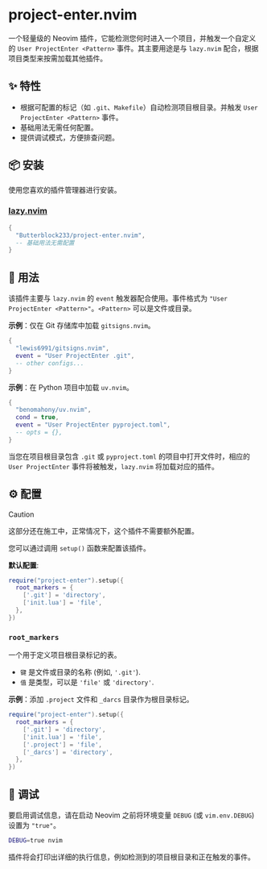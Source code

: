 # project-enter.nvim

一个轻量级的 Neovim 插件，它能检测您何时进入一个项目，并触发一个自定义的 `User ProjectEnter <Pattern>` 事件。其主要用途是与 `lazy.nvim` 配合，根据项目类型来按需加载其他插件。


## ✨ 特性

- 根据可配置的标记（如 `.git`、`Makefile`）自动检测项目根目录。并触发 `User ProjectEnter <Pattern>` 事件。
- 基础用法无需任何配置。
- 提供调试模式，方便排查问题。

## 📦 安装

使用您喜欢的插件管理器进行安装。

### [lazy.nvim](https://github.com/folke/lazy.nvim)

```lua
{
  "Butterblock233/project-enter.nvim",
  -- 基础用法无需配置
}
```

## 🚀 用法

该插件主要与 `lazy.nvim` 的 `event` 触发器配合使用。事件格式为 `"User ProjectEnter <Pattern>"`。`<Pattern>` 可以是文件或目录。

**示例**：仅在 Git 存储库中加载 `gitsigns.nvim`。

```lua
{
  "lewis6991/gitsigns.nvim",
  event = "User ProjectEnter .git",
  -- other configs...
}
```

**示例**：在 Python 项目中加载 `uv.nvim`。

```lua
{
  "benomahony/uv.nvim",
  cond = true,
  event = "User ProjectEnter pyproject.toml",
  -- opts = {},
}
```

当您在项目根目录包含 `.git` 或 `pyproject.toml` 的项目中打开文件时，相应的 `User ProjectEnter` 事件将被触发，`lazy.nvim` 将加载对应的插件。

## ⚙️ 配置

> [!Caution]
> 这部分还在施工中，正常情况下，这个插件不需要额外配置。

您可以通过调用 `setup()` 函数来配置该插件。

**默认配置**:

```lua
require("project-enter").setup({
  root_markers = {
    ['.git'] = 'directory',
    ['init.lua'] = 'file',
  },
})
```

### `root_markers`

一个用于定义项目根目录标记的表。
- `键` 是文件或目录的名称 (例如, `'.git'`).
- `值` 是类型，可以是 `'file'` 或 `'directory'`.

**示例**：添加 `.project` 文件和 `_darcs` 目录作为根目录标记。

```lua
require("project-enter").setup({
  root_markers = {
    ['.git'] = 'directory',
    ['init.lua'] = 'file',
    ['.project'] = 'file',
    ['_darcs'] = 'directory',
  },
})
```

## 🐛 调试

要启用调试信息，请在启动 Neovim 之前将环境变量 `DEBUG` (或 `vim.env.DEBUG`) 设置为 `"true"`。

```sh
DEBUG=true nvim
```

插件将会打印出详细的执行信息，例如检测到的项目根目录和正在触发的事件。
